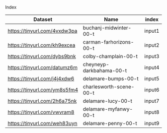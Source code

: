 
Index

| Dataset                      | Name                     | index  |
|------------------------------|--------------------------|--------|
| https://tinyurl.com/4vxdw3pa | buchanj-midwinter-00-t   | input1 |
| https://tinyurl.com/kh9excea | carman-farhorizons-00-t  | input2 |
| https://tinyurl.com/dybs9bnk | colby-champlain-00-t     | input3 |
| https://tinyurl.com/datumz6m | cheyneyp-darkbahama-00-t | input4 |
| https://tinyurl.com/j4j4xdw6 | delamare-bumps-00-t      | input5 |
| https://tinyurl.com/ym8s5fm4 | charlesworth-scene-00-t  | input6 |
| https://tinyurl.com/2h6a75nk | delamare-lucy-00-t       | input7 |
| https://tinyurl.com/vwvram8  | delamare-myfanwy-00-t    | input8 |
| https://tinyurl.com/weh83uyn | delamare-penny-00-t      | input9 |